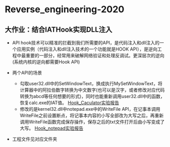 # Reverse_engineering-2020

## 大作业：结合IATHook实现DLL注入

- API hook技术可以精准的拦截到我们所需要的API，是代码注入和dll注入的一个应用实例（代码注入和dll注入技术的一个功能就是HOOK API），是逆向工程中最重要的一部分，经常用来破解网络验证和处理反调试。更深层次的逆向(系统内核的逆向都需要Hook API)

- 两个API的场景
    + 勾取user32.dll中的SetWindowText，换成执行MySetWindowText，将计算器中的阿拉伯数字转换为中文数字(也可以是汉字，或者修改对应代码转换为abcd等任何想要的形式)，同时也能重新调用user32.dll中的函数，恢复calc.exe的IAT值。
    [Hook_Caculator实验报告](Hook_Caculator/Readme.md)
    + 修改的是kernel32.dll中notepad.exe中的WriteFile API，在记事本调用WriteFile之前设置断点，将记事本内容的小写全部改为大写之后，再重新调用WriteFile函数完成保存操作，保存之后的txt文件打开后由小写变成了大写。
    [Hook_notepad实验报告](Hook_notepad/Readme.md)

+ 工程文件见对应文件夹